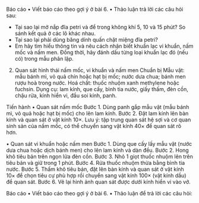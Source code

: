 Báo cáo
• Viết báo cáo theo gợi ý ở bài 6.
• Thảo luận trả lời các câu hỏi sau:
- Tại sao lại mở nắp đĩa petri và để trong không khí 5, 10 và 15 phút? So sánh kết quả ở các lô khác nhau.
- Tại sao lại phải dùng băng dính quấn chặt miệng đĩa petri?
- Em hãy tìm hiểu thông tin và nêu cách nhận biết khuẩn lạc vi khuẩn, nấm mốc và nấm men. Đồng thời, hãy đánh dấu từng loại khuẩn lạc đó (nếu có) trong mẫu phân lập.

2. Quan sát hình thái nấm mốc, vi khuẩn và nấm men
Chuẩn bị
Mẫu vật: mẫu bánh mì, vỏ quả chín hoặc hạt bị mốc; nước dưa chua; bánh men rượu hoà trong nước.
Hoá chất: thuốc nhuộm xanh methylene hoặc fuchsin.
Dụng cụ: lam kính, que cấy, bình tia nước, giấy thấm, đèn cồn, chậu rửa, kính hiển vi, đầu soi kính, panh.

Tiến hành
• Quan sát nấm mốc
Bước 1. Dùng panh gắp mẫu vật (mẫu bánh mì, vỏ quả hoặc hạt bị mốc) cho lên lam kính.
Bước 2. Đặt lam kính lên bàn kính và quan sát ở vật kính 10×.
Lưu ý: tập trung quan sát hệ sợi và cơ quan sinh sản của nấm mốc, có thể chuyển sang vật kính 40× để quan sát rõ hơn.

• Quan sát vi khuẩn hoặc nấm men
Bước 1. Dùng que cấy lấy mẫu vật (nước dưa chua hoặc dịch bánh men) cho lên lam kính và dàn đều.
Bước 2. Hong khô tiêu bản trên ngọn lửa đèn cồn.
Bước 3. Nhỏ 1 giọt thuốc nhuộm lên trên tiêu bản và giữ trong 1 phút.
Bước 4. Rửa thuốc nhuộm thừa bằng bình tia nước.
Bước 5. Thấm khô tiêu bản, đặt lên bàn kính và quan sát ở vật kính 10× để chọn tiêu cự phù hợp rồi chuyển sang vật kính 100× (vật kính dầu) để quan sát.
Bước 6. Vẽ lại hình ảnh quan sát được dưới kính hiển vi vào vở.

Báo cáo
• Viết báo cáo theo gợi ý ở bài 6.
• Thảo luận để trả lời các câu hỏi: